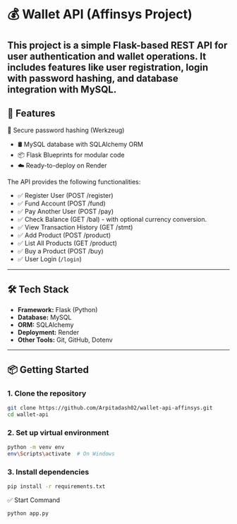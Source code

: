 # 💰 Wallet API (Affinsys Project)

This project is a simple Flask-based REST API for user authentication and wallet operations. It includes features like user registration, login with password hashing, and database integration with MySQL.
---

## 🚀 Features

🔐 Secure password hashing (Werkzeug)
- 🛢️ MySQL database with SQLAlchemy ORM
- 📦 Flask Blueprints for modular code
- ☁️ Ready-to-deploy on Render

The API provides the following functionalities:
- ✅ Register User (POST /register)
- ✅ Fund Account (POST /fund)
- ✅ Pay Another User (POST /pay)
- ✅ Check Balance (GET /bal) - with optional currency conversion.
- ✅ View Transaction History (GET /stmt)
- ✅ Add Product (POST /product)
- ✅ List All Products (GET /product)
- ✅ Buy a Product (POST /buy)
- ✅ User Login (`/login`)

---

## 🛠️ Tech Stack

- **Framework:** Flask (Python)
- **Database:** MySQL
- **ORM:** SQLAlchemy
- **Deployment:** Render
- **Other Tools:** Git, GitHub, Dotenv

---

## 📦 Getting Started

### 1. Clone the repository

```bash
git clone https://github.com/Arpitadash02/wallet-api-affinsys.git
cd wallet-api
```
### 2. Set up virtual environment
```bash
python -m venv env
env\Scripts\activate  # On Windows
```
### 3. Install dependencies
```bash
pip install -r requirements.txt
```

✅ Start Command
```bash
python app.py
```
